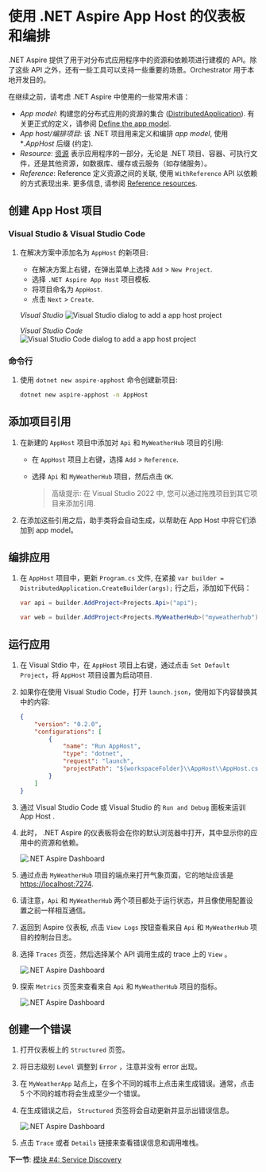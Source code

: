 # 使用 .NET Aspire App Host 的仪表板和编排

.NET Aspire 提供了用于对分布式应用程序中的资源和依赖项进行建模的 API。除了这些 API 之外，还有一些工具可以支持一些重要的场景。Orchestrator 用于本地开发目的。

在继续之前，请考虑 .NET Aspire 中使用的一些常用术语：

- *App model*: 构建您的分布式应用的资源的集合 ([DistributedApplication](https://learn.microsoft.com/dotnet/api/aspire.hosting.distributedapplication)). 有关更正式的定义，请参阅 [Define the app model](https://learn.microsoft.com/dotnet/aspire/fundamentals/app-host-overview?tabs=docker#define-the-app-model).
- *App host/编排项目*: 该 .NET 项目用来定义和编排 *app model*, 使用 **.AppHost* 后缀 (约定).
- *Resource*: [资源](https://learn.microsoft.com/dotnet/aspire/fundamentals/app-host-overview?tabs=docker#built-in-resource-types) 表示应用程序的一部分，无论是 .NET 项目、容器、可执行文件，还是其他资源，如数据库、缓存或云服务（如存储服务）。
- *Reference*: Reference 定义资源之间的关联, 使用 `WithReference` API 以依赖的方式表现出来. 更多信息, 请参阅 [Reference resources](https://learn.microsoft.com/dotnet/aspire/fundamentals/app-host-overview?tabs=docker#reference-resources).

## 创建 App Host 项目

### Visual Studio & Visual Studio Code

1. 在解决方案中添加名为 `AppHost` 的新项目:
   - 在解决方案上右键，在弹出菜单上选择 `Add` > `New Project`.
   - 选择 `.NET Aspire App Host` 项目模板.
   - 将项目命名为 `AppHost`.
   - 点击 `Next` > `Create`.

    *Visual Studio*
    ![Visual Studio dialog to add a app host project](./media/vs-add-apphost.png)

    *Visual Studio Code*
    ![Visual Studio Code dialog to add a app host project](./media/vsc-add-apphost.png)

### 命令行

1. 使用 `dotnet new aspire-apphost` 命令创建新项目:

    ```bash
    dotnet new aspire-apphost -n AppHost
    ```

## 添加项目引用

1. 在新建的 `AppHost` 项目中添加对 `Api` 和 `MyWeatherHub` 项目的引用:
   - 在 `AppHost` 项目上右键，选择 `Add` > `Reference`.
   - 选择 `Api` 和 `MyWeatherHub` 项目，然后点击 `OK`.

     > 高级提示: 在 Visual Studio 2022 中, 您可以通过拖拽项目到其它项目来添加引用.

2. 在添加这些引用之后，助手类将会自动生成，以帮助在 App Host 中将它们添加到 app model。

## 编排应用

1. 在 `AppHost` 项目中，更新 `Program.cs` 文件, 在紧接  `var builder = DistributedApplication.CreateBuilder(args);` 行之后，添加如下代码：

    ```csharp
    var api = builder.AddProject<Projects.Api>("api");

    var web = builder.AddProject<Projects.MyWeatherHub>("myweatherhub");
    ```

## 运行应用

1. 在 Visual Stdio 中，在 `AppHost` 项目上右键，通过点击 `Set Default Project`，将 `AppHost` 项目设置为启动项目.
2. 如果你在使用 Visual Studio Code，打开 `launch.json`，使用如下内容替换其中的内容:

    ```json
    {
        "version": "0.2.0",
        "configurations": [
            {
                "name": "Run AppHost",
                "type": "dotnet",
                "request": "launch",
                "projectPath": "${workspaceFolder}\\AppHost\\AppHost.csproj"
            }
        ]
    }
    ```

3. 通过 Visual Studio Code 或 Visual Studio 的 `Run and Debug` 面板来运训 App Host .
4. 此时， .NET Aspire 的仪表板将会在你的默认浏览器中打开，其中显示你的应用中的资源和依赖。

    ![.NET Aspire Dashboard](./media/dashboard.png)

5. 通过点击 `MyWeatherHub` 项目的端点来打开气象页面，它的地址应该是 [https://localhost:7274](https://localhost:7274).
6. 请注意，`Api` 和 `MyWeatherHub` 两个项目都处于运行状态，并且像使用配置设置之前一样相互通信。
7. 返回到 Aspire 仪表板, 点击 `View Logs` 按钮查看来自 `Api` 和 `MyWeatherHub` 项目的控制台日志。
8. 选择 `Traces` 页签，然后选择某个 API 调用生成的 trace 上的 `View` 。

    ![.NET Aspire Dashboard](./media/dashboard-trace.png)

9. 探索 `Metrics` 页签来查看来自 `Api` 和 `MyWeatherHub` 项目的指标。

    ![.NET Aspire Dashboard](./media/dashboard-metrics.png)

## 创建一个错误

1. 打开仪表板上的 `Structured` 页签。
2. 将日志级别 `Level` 调整到 `Error` ，注意并没有 error 出现。
3. 在 `MyWeatherApp` 站点上，在多个不同的城市上点击来生成错误。通常，点击 5 个不同的城市将会生成至少一个错误。
4. 在生成错误之后， `Structured` 页签将会自动更新并显示出错误信息。

    ![.NET Aspire Dashboard](./media/dashboard-error.png)

5. 点击 `Trace` 或者 `Details` 链接来查看错误信息和调用堆栈。

**下一节**: [模块 #4: Service Discovery](../Lesson-04-ServiceDiscovery/README.md)
